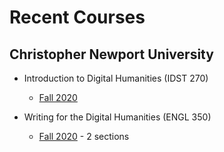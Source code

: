 # Recent Courses

## Christopher Newport University

* Introduction to Digital Humanities (IDST 270)
  * [Fall 2020](https://deanna-stover.github.io/courses-trial/fall2020/idst270/syllabus)
  
* Writing for the Digital Humanities (ENGL 350)
  * [Fall 2020](https://deanna-stover.github.io/courses-trial/fall2020/engl350/syllabus) - 2 sections 

